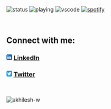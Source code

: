 ![status](https://api.statusbadges.me/badge/status/771739797894070313?simple=true)
![playing](https://api.statusbadges.me/badge/playing/771739797894070313)
![vscode](https://api.statusbadges.me/badge/vscode/771739797894070313)
[![spotify](https://api.statusbadges.me/badge/spotify/771739797894070313)](https://api.statusbadges.me/openspotify/771739797894070313)

<br>

## Connect with me:
### <img src="/img/linkedin-app.png" width=15px height=15px> [LinkedIn](https://www.linkedin.com/in/akhilesh-w/)
### <img src="/img/twitter-app.png" width=15px height=15px> [Twitter](https://twitter.com/the_akhilesh_w)
<br>
  
<p align="left"> <img src="https://komarev.com/ghpvc/?username=akhilesh-w&label=Profile%20views&color=0e75b6&style=flat" alt="akhilesh-w" /> </p>

<!--
**This is a ✨ _special_ ✨ repository because its `README.md` (this file) appears on your GitHub profile.

Here are some ideas to get you started:

- 🌱 I’m currently learning ...
- 👯 I’m looking to collaborate on ...
- 🤔 I’m looking for help with ...
- 💬 Ask me about ...
- ⚡ Fun fact: ...
-->
